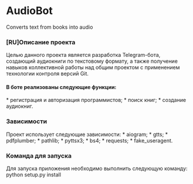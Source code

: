 # AudioBot
Converts text from books into audio

<h3>[RU]Описание проекта</h3>
Целью данного проекта является разработка Telegram-бота, создающий аудиокниги по текстовому формату,  а также
получение навыков коллективной работы над общим проектом с применением технологии контроля версий
Git.  
<h4>В боте реализованы следующие функции:</h4>  
* регистрация и авторизация программистов;  
* поиск книг;  
* создание аудиокниг.  
<h3>Зависимости</h3>
Проект использует следующие зависимости:  
* aiogram;  
* gtts;  
* pdfplumber;  
* pathlib;  
* pyttsx3;  
* bs4;  
* requests;  
* fake_useragent.  
<h3>Команда для запуска</h3>  
Для запуска приложения необходимо выполнить следующую команду:  
python setup.py install
